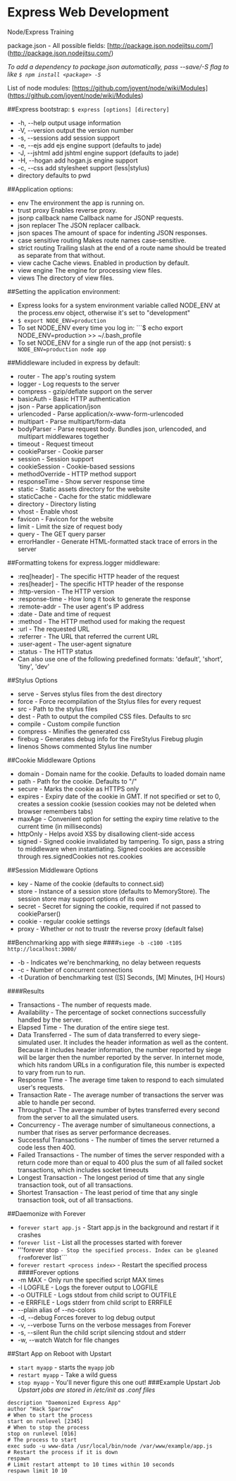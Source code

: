 Express Web Development
=======================

Node/Express Training

package.json - All possible fields: [http://package.json.nodejitsu.com/] (http://package.json.nodejitsu.com/)

*To add a dependency to package.json automatically, pass --save/-S flag to like ```$ npm install <package> -S```*

List of node modules: [https://github.com/joyent/node/wiki/Modules] (https://github.com/joyent/node/wiki/Modules)

##Express bootstrap: ```$ express [options] [directory]```
* -h, --help output usage information
* -V, --version output the version number
* -s, --sessions add session support
* -e, --ejs add ejs engine support (defaults to jade)
* -J, --jshtml add jshtml engine support (defaults to jade)
* -H, --hogan add hogan.js engine support
* -c, --css <engine> add stylesheet <engine> support (less|stylus)
* directory defaults to pwd

##Application options:
* env The environment the app is running on.
* trust proxy Enables reverse proxy.
* jsonp callback name Callback name for JSONP requests.
* json replacer The JSON replacer callback.
* json spaces The amount of space for indenting JSON responses.
* case sensitive routing Makes route names case-sensitive.
* strict routing Trailing slash at the end of a route name should be treated as separate from that without.
* view cache Cache views. Enabled in production by default.
* view engine The engine for processing view files.
* views The directory of view files.

##Setting the application environment:
* Express looks for a system environment variable called NODE_ENV at the process.env object, otherwise it's set to "development"
* ```$ export NODE_ENV=production```
* To set NODE_ENV every time you log in: ```$ echo export NODE_ENV=production >> ~/.bash_profile
* To set NODE_ENV for a single run of the app (not persist): ```$ NODE_ENV=production node app```

##Middleware included in express by default:
* router - The app's routing system
* logger - Log requests to the server
* compress - gzip/deflate support on the server
* basicAuth - Basic HTTP authentication
* json - Parse application/json
* urlencoded - Parse application/x-www-form-urlencoded
* multipart - Parse multipart/form-data
* bodyParser - Parse request body. Bundles json, urlencoded, and multipart middlewares together
* timeout - Request timeout
* cookieParser - Cookie parser
* session - Session support
* cookieSession - Cookie-based sessions
* methodOverride - HTTP method support
* responseTime - Show server response time
* static - Static assets directory for the website
* staticCache - Cache for the static middleware
* directory - Directory listing
* vhost - Enable vhost
* favicon - Favicon for the website
* limit - Limit the size of request body
* query - The GET query parser
* errorHandler - Generate HTML-formatted stack trace of errors in the server

##Formatting tokens for express.logger middleware:
* :req[header] - The specific HTTP header of the request
* :res[header] - The specific HTTP header of the response
* :http-version - The HTTP version
* :response-time - How long it took to generate the response
* :remote-addr - The user agent's IP address
* :date - Date and time of request
* :method - The HTTP method used for making the request
* :url - The requested URL
* :referrer - The URL that referred the current URL
* :user-agent - The user-agent signature
* :status - The HTTP status
* Can also use one of the following predefined formats: 'default', 'short', 'tiny', 'dev'

##Stylus Options
* serve - Serves stylus files from the dest directory
* force - Force recompilation of the Stylus files for every request
* src - Path to the stylus files
* dest - Path to output the compiled CSS files. Defaults to src
* compile - Custom compile function
* compress - Minifies the generated css
* firebug - Generates debug info for the FireStylus Firebug plugin
* linenos Shows commented Stylus line number

##Cookie Middleware Options
* domain - Domain name for the cookie. Defaults to loaded domain name
* path - Path for the cookie. Defaults to "/"
* secure - Marks the cookie as HTTPS only
* expires - Expiry date of the cookie in GMT. If not specified or set to 0, creates a session cookie (session cookies may not be deleted when browser remembers tabs)
* maxAge - Convenient option for setting the expiry time relative to the current time (in milliseconds)
* httpOnly - Helps avoid XSS by disallowing client-side access
* signed - Signed cookie invalidated by tampering. To sign, pass a string to middleware when instantiating. Signed cookies are accessible through res.signedCookies not res.cookies

##Session Middleware Options
* key - Name of the cookie (defaults to connect.sid)
* store - Instance of a session store (defaults to MemoryStore). The session store may support options of its own
* secret - Secret for signing the cookie, required if not passed to cookieParser()
* cookie - regular cookie settings
* proxy - Whether or not to trustr the reverse proxy (default false)

##Benchmarking app with siege
####```siege -b -c100 -t10S http://localhost:3000/```
* -b - Indicates we're benchmarking, no delay between requests
* -c - Number of concurrent connections
* -t Duration of benchmarking test ([S] Seconds, [M] Minutes, [H] Hours)

####Results
* Transactions - The number of requests made.
* Availability - The percentage of socket connections successfully handled by the server.
* Elapsed Time - The duration of the entire siege test.
* Data Transferred - The sum of data transferred to every siege- simulated user. It includes the header information as well as the content. Because it includes header information, the number reported by siege will be larger then the number reported by the server. In internet mode, which hits random URLs in a configuration file, this number is expected to vary from run to run.
* Response Time - The average time taken to respond to each simulated user's requests.
* Transaction Rate - The average number of transactions the server was able to handle per second.
* Throughput  - The average number of bytes transferred every second from the server to all the simulated users.
* Concurrency - The average number of simultaneous connections, a number that rises as server performance decreases.
* Successful Transactions - The number of times the server returned a code less then 400.
* Failed Transactions - The number of times the server responded with a return code more than or equal to 400 plus the sum of all failed socket transactions, which includes socket timeouts
* Longest Transaction - The longest period of time that any single transaction took, out of all transactions.
* Shortest Transaction - The least period of time that any single transaction took, out of all transactions.

##Daemonize with Forever
* ```forever start app.js``` - Start app.js in the background and restart if it crashes
* ```forever list``` - List all the processes started with forever
* '''forever stop <process index>``` - Stop the specified process. Index can be gleaned from ```forever list```
* ```forever restart <process index>``` - Restart the specified process
####Forever options
* -m  MAX - Only run the specified script MAX times
* -l  LOGFILE - Logs the forever output to LOGFILE
* -o  OUTFILE - Logs stdout from child script to OUTFILE
* -e  ERRFILE - Logs stderr from child script to ERRFILE
* --plain          alias of --no-colors
* -d, --debug      Forces forever to log debug output
* -v, --verbose    Turns on the verbose messages from Forever
* -s, --silent     Run the child script silencing stdout and stderr
* -w, --watch      Watch for file changes

##Start App on Reboot with Upstart
* ```start myapp``` - starts the ```myapp``` job 
* ```restart myapp``` - Take a wild guess
* ```stop myapp``` - You'll never figure this one out!
###Example Upstart Job
*Upstart jobs are stored in /etc/init as .conf files*
```
description "Daemonized Express App"
author "Hack Sparrow"
# When to start the process
start on runlevel [2345]
# When to stop the process
stop on runlevel [016]
# The process to start
exec sudo -u www-data /usr/local/bin/node /var/www/example/app.js
# Restart the process if it is down
respawn
# Limit restart attempt to 10 times within 10 seconds
respawn limit 10 10

```